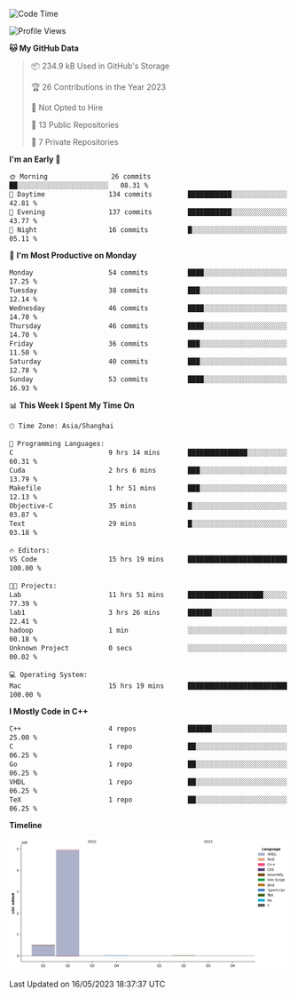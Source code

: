 <!--START_SECTION:waka-->
![Code Time](http://img.shields.io/badge/Code%20Time-55%20hrs%2046%20mins-blue)

![Profile Views](http://img.shields.io/badge/Profile%20Views-1-blue)

**🐱 My GitHub Data** 

> 📦 234.9 kB Used in GitHub's Storage 
 > 
> 🏆 26 Contributions in the Year 2023
 > 
> 🚫 Not Opted to Hire
 > 
> 📜 13 Public Repositories 
 > 
> 🔑 7 Private Repositories 
 > 
**I'm an Early 🐤** 

```text
🌞 Morning                26 commits          ██░░░░░░░░░░░░░░░░░░░░░░░   08.31 % 
🌆 Daytime                134 commits         ███████████░░░░░░░░░░░░░░   42.81 % 
🌃 Evening                137 commits         ███████████░░░░░░░░░░░░░░   43.77 % 
🌙 Night                  16 commits          █░░░░░░░░░░░░░░░░░░░░░░░░   05.11 % 
```
📅 **I'm Most Productive on Monday** 

```text
Monday                   54 commits          ████░░░░░░░░░░░░░░░░░░░░░   17.25 % 
Tuesday                  38 commits          ███░░░░░░░░░░░░░░░░░░░░░░   12.14 % 
Wednesday                46 commits          ████░░░░░░░░░░░░░░░░░░░░░   14.70 % 
Thursday                 46 commits          ████░░░░░░░░░░░░░░░░░░░░░   14.70 % 
Friday                   36 commits          ███░░░░░░░░░░░░░░░░░░░░░░   11.50 % 
Saturday                 40 commits          ███░░░░░░░░░░░░░░░░░░░░░░   12.78 % 
Sunday                   53 commits          ████░░░░░░░░░░░░░░░░░░░░░   16.93 % 
```


📊 **This Week I Spent My Time On** 

```text
🕑︎ Time Zone: Asia/Shanghai

💬 Programming Languages: 
C                        9 hrs 14 mins       ███████████████░░░░░░░░░░   60.31 % 
Cuda                     2 hrs 6 mins        ███░░░░░░░░░░░░░░░░░░░░░░   13.79 % 
Makefile                 1 hr 51 mins        ███░░░░░░░░░░░░░░░░░░░░░░   12.13 % 
Objective-C              35 mins             █░░░░░░░░░░░░░░░░░░░░░░░░   03.87 % 
Text                     29 mins             █░░░░░░░░░░░░░░░░░░░░░░░░   03.18 % 

🔥 Editors: 
VS Code                  15 hrs 19 mins      █████████████████████████   100.00 % 

🐱‍💻 Projects: 
Lab                      11 hrs 51 mins      ███████████████████░░░░░░   77.39 % 
lab1                     3 hrs 26 mins       ██████░░░░░░░░░░░░░░░░░░░   22.41 % 
hadoop                   1 min               ░░░░░░░░░░░░░░░░░░░░░░░░░   00.18 % 
Unknown Project          0 secs              ░░░░░░░░░░░░░░░░░░░░░░░░░   00.02 % 

💻 Operating System: 
Mac                      15 hrs 19 mins      █████████████████████████   100.00 % 
```

**I Mostly Code in C++** 

```text
C++                      4 repos             ██████░░░░░░░░░░░░░░░░░░░   25.00 % 
C                        1 repo              ██░░░░░░░░░░░░░░░░░░░░░░░   06.25 % 
Go                       1 repo              ██░░░░░░░░░░░░░░░░░░░░░░░   06.25 % 
VHDL                     1 repo              ██░░░░░░░░░░░░░░░░░░░░░░░   06.25 % 
TeX                      1 repo              ██░░░░░░░░░░░░░░░░░░░░░░░   06.25 % 
```



**Timeline**

![Lines of Code chart](https://raw.githubusercontent.com/xkz0777/xkz0777/master/assets/bar_graph.png)


 Last Updated on 16/05/2023 18:37:37 UTC
<!--END_SECTION:waka-->
